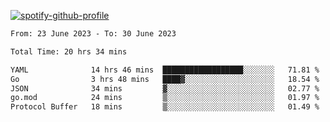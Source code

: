 [![spotify-github-profile](https://spotify-github-profile.vercel.app/api/view?uid=313pysyt3uxkjdidtiuvzf7nrnnu&cover_image=true&theme=natemoo-re&show_offline=false&background_color=121212&interchange=false&bar_color=53b14f&bar_color_cover=false)](https://spotify-github-profile.vercel.app/api/view?uid=313pysyt3uxkjdidtiuvzf7nrnnu&redirect=true)

<!--START_SECTION:waka-->

```txt
From: 23 June 2023 - To: 30 June 2023

Total Time: 20 hrs 34 mins

YAML              14 hrs 46 mins  ██████████████████░░░░░░░   71.81 %
Go                3 hrs 48 mins   ████▓░░░░░░░░░░░░░░░░░░░░   18.54 %
JSON              34 mins         ▓░░░░░░░░░░░░░░░░░░░░░░░░   02.77 %
go.mod            24 mins         ▒░░░░░░░░░░░░░░░░░░░░░░░░   01.97 %
Protocol Buffer   18 mins         ▒░░░░░░░░░░░░░░░░░░░░░░░░   01.49 %
```

<!--END_SECTION:waka-->